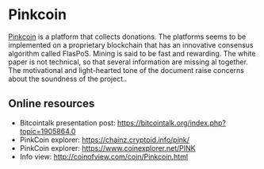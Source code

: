 # Pinkcoin 

[Pinkcoin](https://getstarted.with.pink/) is a platform that collects donations.
The platforms seems to be implemented on a proprietary blockchain that has an innovative consensus algorithm called FlasPoS.
Mining is said to be  fast and rewarding.
The white paper is not technical, so that several information are missing al together. The motivational and light-hearted
tone of the document raise concerns about the soundness of the project.. 

## Online resources
* Bitcointalk  presentation post: https://bitcointalk.org/index.php?topic=1905864.0
* PinkCoin explorer: https://chainz.cryptoid.info/pink/
* PinkCoin explorer: https://www.coinexplorer.net/PINK
* Info view: http://coinofview.com/coin/Pinkcoin.html
